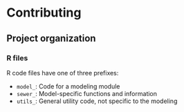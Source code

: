# Contributing

## Project organization

### R files

R code files have one of three prefixes:

- `model_`: Code for a modeling module
- `sewer_`: Model-specific functions and information
- `utils_`: General utility code, not specific to the modeling
